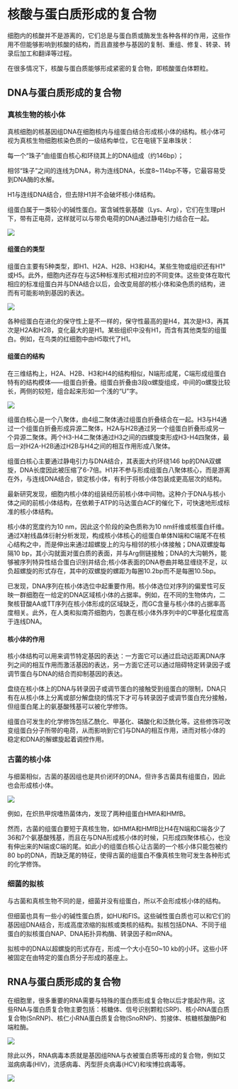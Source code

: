 # 核酸与蛋白质形成的复合物

细胞内的核酸并不是游离的，它们总是与蛋白质或酶发生各种各样的作用，这些作用不但能够影响到核酸的结构，而且直接参与基因的复制、重组、修复、转录、转录后加工和翻译等过程。

在很多情况下，核酸与蛋白质能够形成紧密的复合物，即核酸蛋白体颗粒。

## DNA与蛋白质形成的复合物

### 真核生物的核小体

真核细胞的核基因组DNA在细胞核内与组蛋白结合形成核小体的结构。核小体可视为真核生物细胞核染色质的一级结构单位，它在电镜下呈串珠状：

每一个“珠子”由组蛋白核心和环绕其上的DNA组成（约146bp）；

相邻“珠子”之间的连线为DNA，称为连线DNA，长度8~114bp不等，它最容易受到DNA酶的水解。

H1与连线DNA结合，但去除H1并不会破坏核小体结构。

组蛋白属于一类较小的碱性蛋白。富含碱性氨基酸（Lys、Arg），它们在生理pH下，带有正电荷，这样就可以与带负电荷的DNA通过静电引力结合在一起。

![](5.1.png)

#### 组蛋白的类型

组蛋白主要有5种类型，即H1、H2A、H2B、H3和H4。某些生物或组织还有H1°或H5。此外，细胞内还存在与这5种标准形式相对应的不同变体。这些变体在取代相应的标准组蛋白并与DNA结合以后，会改变局部的核小体和染色质的结构，进而有可能影响到基因的表达。

![](5.2.png)

各种组蛋白在进化的保守性上是不一样的，保守性最高的是H4，其次是H3，再其次是H2A和H2B，变化最大的是H1。某些组织中没有H1，而含有其他类型的组蛋白。例如，在鸟类的红细胞中由H5取代了H1。

#### 组蛋白的结构

在三维结构上，H2A、H2B、H3和H4的结构相似，N端形成尾，C端形成组蛋白特有的结构模体——组蛋白折叠。组蛋白折叠由3段α螺旋组成，中间的α螺旋比较长，两侧的较短，组合起来形如一个浅的“U”字。

![](5.3.png)

组蛋白核心是一个八聚体，由4组二聚体通过组蛋白折叠结合在一起。Η3与Η4通过一个组蛋白折叠形成异源二聚体，H2A与H2B通过另一个组蛋白折叠形成另一个异源二聚体。两个H3-H4二聚体通过H3之间的四螺旋束形成H3-H4四聚体，最后一对H2A-H2B通过H2B与H4之间的相互作用形成八聚体。

组蛋白核心主要通过静电引力与DNA结合，其表面大约环绕146 bp的DNA双螺旋，DNA长度因此被压缩了6-7倍。H1并不参与形成组蛋白八聚体核心，而是游离在外，与连线DNA结合，锁定核小体，有利于将核小体包装成更高层次的结构。

最新研究发现，细胞内核小体的组装经历前核小体中间物。这种介于DNA与核小体之间的前核小体结构，在依赖于ATP的马达蛋白ACF的催化下，可快速地形成标准的核小体结构。

核小体的宽度约为10 nm，因此这个阶段的染色质称为10 nm纤维或核蛋白纤维。通过X射线晶体衍射分析发现，构成核小体核心的组蛋白单体N端和C端尾不在核心结构之中，而是伸出来通过超螺旋上的沟与相邻的核小体接触；DNA双螺旋每隔10 bp，其小沟就面对蛋白质的表面，并与Arg侧链接触；DNA的大沟朝外，能够被序列特异性结合蛋白识别并结合;核小体表面的DNA卷曲并略显缠绕不足，以负超螺旋的形式存在，其中的双螺旋的螺距为每圈10.2bp而不是每圈10.5bp。

已发现，DNA序列在核小体选位中起重要作用。核小体选位对序列的偏爱性可反映一群细胞在一给定的DNA区域核小体的占据率。例如，在不同的生物体内，二聚核苷酸AA或TT序列在核小体形成的区域缺乏，而GC含量与核小体的占据率高度相关。此外，在人类和拟南芥细胞内，包裹在核小体外序列中的C甲基化程度高于连线DNA。

#### 核小体的作用

核小体结构可以用来调节特定基因的表达：一方面它可以通过启动远距离DNA序列之间的相互作用而激活基因的表达，另一方面它还可以通过阻碍特定转录因子或调节蛋白与DNA的结合而抑制基因的表达。

盘绕在核小体上的DNA与转录因子或调节蛋白的接触受到组蛋白的限制，DNA只有在从核小体上分离或部分解盘绕的情况下才可与转录因子或调节蛋白充分接触，但组蛋白尾上的氨基酸残基可以被化学修饰。

组蛋白可发生的化学修饰包括乙酰化、甲基化、磷酸化和泛酰化等。这些修饰可改变组蛋白分子所带的电荷，从而影响到它们与DNA的相互作用，进而对核小体的稳定和DNA的解螺旋起着调控作用。

### 古菌的核小体

与细菌相似，古菌的基因组也是共价闭环的DNA，但许多古菌具有组蛋白，因此也会形成核小体。

![](5.4.png)

例如，在炽热甲烷嗜热菌体内，发现了两种组蛋白HMfA和HMfB。

然而，古菌的组蛋白要短于真核生物，如HMfA和HMfB比H4在N端和C端各少了36和7个氨基酸残基，而且在与DNA形成核小体的时候，只形成四聚体核心，也没有伸出来的N端或C端的尾。如此小的组蛋白核心让古菌的一个核小体只能包被约80 bp的DNA，而缺乏尾的特征，使得古菌的组蛋白不像真核生物可发生各种形式的化学修饰。

### 细菌的拟核

与古菌和真核生物不同的是，细菌并没有组蛋白，所以不会形成核小体的结构。

但细菌也具有一些小的碱性蛋白质，如HU和FIS。这些碱性蛋白质也可以和它们的基因组DNA结合，形成高度浓缩的拟核或类核的结构。拟核包括DNA、不同于组蛋白的拟核蛋白NAP、DNA拓扑异构酶、转录因子和mRNA。

拟核中的DNA以超螺旋的形式存在，形成一个大小在50~10 kb的小环。这些小环被固定在由特定的蛋白质分子形成的基座上。

## RNA与蛋白质形成的复合物

在细胞里，很多重要的RNA需要与特殊的蛋白质形成复合物以后才能起作用。这些RNA与蛋白质复合物主要包括：核糖体、信号识别颗粒(SRP)、核小RNA蛋白质复合物(SnRNP)、核仁小RNA蛋白质复合物(SnoRNP)、剪接体、核糖核酸酶P和端粒酶。

![](5.5.png)

除此以外，RNA病毒本质就是基因组RNA与衣被蛋白质等形成的复合物，例如艾滋病病毒(HIV)，流感病毒、丙型肝炎病毒(HCV)和埃博拉病毒等。

![](5.6.png)